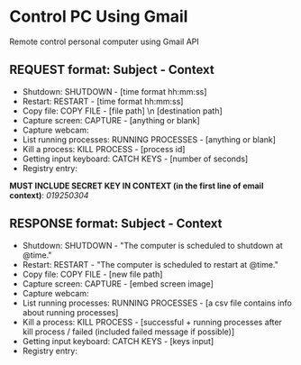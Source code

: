 # Control PC Using Gmail
Remote control personal computer using Gmail API
## REQUEST format: Subject - Context
* Shutdown: SHUTDOWN - [time format hh:mm:ss]
* Restart: RESTART - [time format hh:mm:ss]
* Copy file: COPY FILE - [file path] \n [destination path]
* Capture screen: CAPTURE - [anything or blank]
* Capture webcam:
* List running processes: RUNNING PROCESSES - [anything or blank]
* Kill a process: KILL PROCESS - [process id]
* Getting input keyboard: CATCH KEYS - [number of seconds]
* Registry entry:

**MUST INCLUDE SECRET KEY IN CONTEXT (in the first line of email context)**: *019250304*
## RESPONSE format: Subject - Context
* Shutdown: SHUTDOWN - "The computer is scheduled to shutdown at @time."
* Restart: RESTART - "The computer is scheduled to restart at @time."
* Copy file: COPY FILE - [new file path]
* Capture screen: CAPTURE - [embed screen image]
* Capture webcam:
* List running processes: RUNNING PROCESSES - [a csv file contains info about running processes]
* Kill a process: KILL PROCESS - [successful + running processes after kill process / failed (included failed message if possible)]
* Getting input keyboard: CATCH KEYS - [keys input]
* Registry entry: